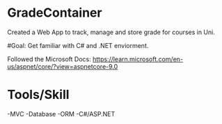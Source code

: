 # GradeContainer

Created a Web App to track, manage and store grade for courses in Uni.

#Goal: 
Get familiar with C# and .NET enviorment. 

Followed the Microsoft Docs: https://learn.microsoft.com/en-us/aspnet/core/?view=aspnetcore-9.0

# Tools/Skill

-MVC
-Database
-ORM
-C#/ASP.NET





